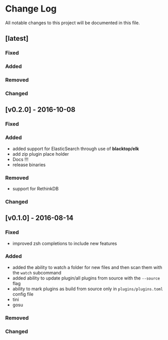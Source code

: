 Change Log
==========

All notable changes to this project will be documented in this file.

[latest]
--------

### Fixed

### Added

### Removed

### Changed

[v0.2.0] - 2016-10-08
---------------------

### Fixed

### Added

-	added support for ElasticSearch through use of **blacktop/elk**
-	add zip plugin place holder
-	Docs !!!
-	release binaries

### Removed

-	support for RethinkDB

### Changed

[v0.1.0] - 2016-08-14
---------------------

### Fixed

-	improved zsh completions to include new features

### Added

-	added the ability to watch a folder for new files and then scan them with the `watch` subcommand
-	added ability to update plugin/all plugins from source with the `--source` flag
-	ability to mark plugins as build from source only in `plugins/plugins.toml` config file
-	tini
-	gosu

### Removed

### Changed

